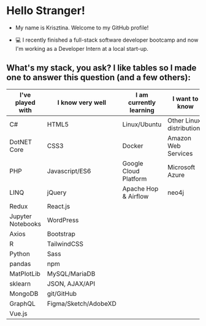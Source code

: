 # Hello Stranger!

- My name is Krisztina. Welcome to my GitHub profile!

- :computer: I recently finished a full-stack software developer bootcamp and now I'm working as a Developer Intern at a local start-up.

## What's my stack, you ask? I like tables so I made one to answer this question (and a few others):

I've played with | I know very well | I am currently learning | I want to know
---------------- | ------ | ----------------------- | --------------
C# | HTML5 | Linux/Ubuntu | Other Linux distributions
DotNET Core | CSS3 | Docker | Amazon Web Services
PHP | Javascript/ES6 | Google Cloud Platform | Microsoft Azure
LINQ | jQuery | Apache Hop & Airflow | neo4j
Redux | React.js
Jupyter Notebooks | WordPress
Axios | Bootstrap
R | TailwindCSS
Python | Sass
pandas | npm
MatPlotLib | MySQL/MariaDB
sklearn | JSON, AJAX/API 
MongoDB | git/GitHub
GraphQL | Figma/Sketch/AdobeXD
Vue.js | 
